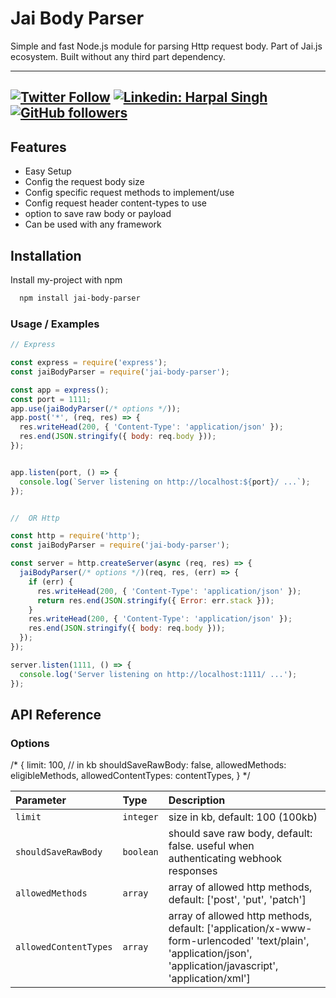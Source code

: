 # Jai Body Parser
Simple and fast Node.js module for parsing Http request body. Part of Jai.js ecosystem. Built without any third part dependency.

---
[![Twitter Follow](https://img.shields.io/twitter/follow/Harpalsingh_11?label=Follow)](https://twitter.com/intent/follow?screen_name=Harpalsingh_11)
[![Linkedin: Harpal Singh](https://img.shields.io/badge/-harpalsingh11-blue?style=flat-square&logo=Linkedin&logoColor=white&link=https://www.linkedin.com/in/harpalsingh11)](https://www.linkedin.com/in/harpalsingh11/)
[![GitHub followers](https://img.shields.io/github/followers/hsk11?label=Follow&style=social)](https://github.com/hsk11)
---

## Features

- Easy Setup
- Config the request body size
- Config specific request methods to implement/use
- Config request header content-types to use
- option to save raw body or payload
- Can be used with any framework





## Installation

Install my-project with npm

```bash
  npm install jai-body-parser
```

### Usage / Examples

```javascript
// Express

const express = require('express');
const jaiBodyParser = require('jai-body-parser');

const app = express();
const port = 1111;
app.use(jaiBodyParser(/* options */));
app.post('*', (req, res) => {
  res.writeHead(200, { 'Content-Type': 'application/json' });
  res.end(JSON.stringify({ body: req.body }));
});


app.listen(port, () => {
  console.log(`Server listening on http://localhost:${port}/ ...`);
});


//  OR Http

const http = require('http');
const jaiBodyParser = require('jai-body-parser');

const server = http.createServer(async (req, res) => {
  jaiBodyParser(/* options */)(req, res, (err) => {
    if (err) {
      res.writeHead(200, { 'Content-Type': 'application/json' });
      return res.end(JSON.stringify({ Error: err.stack }));
    }
    res.writeHead(200, { 'Content-Type': 'application/json' });
    res.end(JSON.stringify({ body: req.body }));
  });
});

server.listen(1111, () => {
  console.log('Server listening on http://localhost:1111/ ...');
});


```

## API Reference

### Options
/* {
    limit: 100, // in kb
    shouldSaveRawBody: false,
    allowedMethods: eligibleMethods,
    allowedContentTypes: contentTypes,
    }
 */

| Parameter | Type     | Description                |
| :-------- | :------- | :------------------------- |
| `limit` | `integer` |  size in kb, default: 100 (100kb)|
| `shouldSaveRawBody` | `boolean` | should save raw body, default: false. useful when authenticating webhook responses|
| `allowedMethods` | `array` |  array of allowed http methods, default: ['post', 'put', 'patch']|
| `allowedContentTypes` | `array` |  array of allowed http methods, default: ['application/x-www-form-urlencoded' 'text/plain', 'application/json', 'application/javascript', 'application/xml']|


